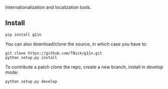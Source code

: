 Internationalization and localization tools.


Install
-------

    pip install g11n

You can also download/clone the source, in which case you have to:

    git clone https://github.com/TNick/g11n.git
    python setup.py install
        
To contribute a patch clone the repo, create a new branch, install in
develop mode:
        
    python setup.py develop
